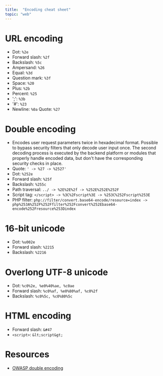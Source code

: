 ```yaml
---
title:  "Encoding cheat sheet"
topic: "web"
---
```

# URL encoding
* Dot: `%2e`
* Forward slash: `%2f`
* Backslash: `%5c`
* Ampersand: `%26`
* Equal: `%3d`
* Question mark: `%3f`
* Space: `%20`
* Plus: `%2b`
* Percent: `%25`
* ';': `%3b`
* '#': `%23`
* Newline: `%0a`
 Quote: `%27`


# Double encoding
* Encodes user request parameters twice in hexadecimal format. Possible to bypass security filters that only decode user input once. The second decoding process is executed by the backend platform or modules that properly handle encoded data, but don't have the corresponding security checks in place.
* Quote: `' -> %27 -> %2527'`
* Dot: `%252e`
* Forward slash: `%25f`
* Backslash: `%255c`
* Path traversal: `../ -> %2E%2E%2f -> %252E%252E%252F`
* Script tag: `</script> -> %3C%2Fscript%3E -> %253C%252Fscript%253E`
* PHP filter: `php://filter/convert.base64-encode/resource=index -> php%253A%252F%252Ffilter%252Fconvert%252Ebase64-encode%252Fresource%253Dindex`


# 16-bit unicode
* Dot: `%u002e`
* Forward slash: `%2215`
* Backslash: `%2216`


# Overlong UTF-8 unicode
* Dot: `%c0%2e, %e0%40%ae, %c0ae`
* Forward slash: `%c0%af, %e0%80%af, %c0%2f`
* Backslash: `%c0%5c, %c0%80%5c`


# HTML encoding
* Forward slash: `&#47`
* `<script>`: `&lt;script&gt;`


# Resources
* [OWASP double encoding](https://www.owasp.org/index.php/Double_Encoding)
